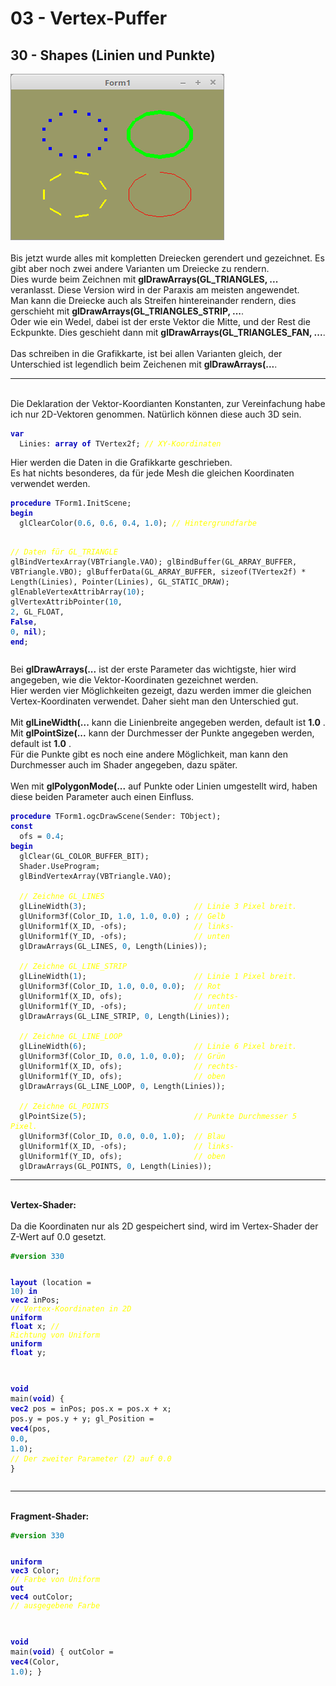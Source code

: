 <html>
    <b><h1>03 - Vertex-Puffer</h1></b>
    <b><h2>30 - Shapes (Linien und Punkte)</h2></b>
<img src="image.png" alt="Selfhtml"><br><br>
Bis jetzt wurde alles mit kompletten Dreiecken gerendert und gezeichnet. Es gibt aber noch zwei andere Varianten um Dreiecke zu rendern.<br>
Dies wurde beim Zeichnen mit <b>glDrawArrays(GL_TRIANGLES, ...</b> veranlasst. Diese Version wird in der Paraxis am meisten angewendet.<br>
Man kann die Dreiecke auch als Streifen hintereinander rendern, dies gerschieht mit <b>glDrawArrays(GL_TRIANGLES_STRIP, ...</b>.<br>
Oder wie ein Wedel, dabei ist der erste Vektor die Mitte, und der Rest die Eckpunkte. Dies geschieht dann mit <b>glDrawArrays(GL_TRIANGLES_FAN, ...</b>.<br>
<br>
Das schreiben in die Grafikkarte, ist bei allen Varianten gleich, der Unterschied ist legendlich beim Zeichenen mit <b>glDrawArrays(...</b>.<br>
<hr><br>
Die Deklaration der Vektor-Koordianten Konstanten, zur Vereinfachung habe ich nur 2D-Vektoren genommen. Natürlich können diese auch 3D sein.<br>
<pre><code><b><font color="0000BB">var</font></b>
  Linies: <b><font color="0000BB">array</font></b> <b><font color="0000BB">of</font></b> TVertex2f; <i><font color="#FFFF00">// XY-Koordinaten</font></i></code></pre>
Hier werden die Daten in die Grafikkarte geschrieben.<br>
Es hat nichts besonderes, da für jede Mesh die gleichen Koordinaten verwendet werden.<br>
<pre><code><b><font color="0000BB">procedure</font></b> TForm1.InitScene;
<b><font color="0000BB">begin</font></b>
  glClearColor(<font color="#0077BB">0</font>.<font color="#0077BB">6</font>, <font color="#0077BB">0</font>.<font color="#0077BB">6</font>, <font color="#0077BB">0</font>.<font color="#0077BB">4</font>, <font color="#0077BB">1</font>.<font color="#0077BB">0</font>); <i><font color="#FFFF00">// Hintergrundfarbe</font></i>

  <i><font color="#FFFF00">// Daten für GL_TRIANGLE</font></i>
  glBindVertexArray(VBTriangle.VAO);
  glBindBuffer(GL_ARRAY_BUFFER, VBTriangle.VBO);
  glBufferData(GL_ARRAY_BUFFER, sizeof(TVertex2f) * Length(Linies), Pointer(Linies), GL_STATIC_DRAW);
  glEnableVertexAttribArray(<font color="#0077BB">10</font>);
  glVertexAttribPointer(<font color="#0077BB">10</font>, <font color="#0077BB">2</font>, GL_FLOAT, <b><font color="0000BB">False</font></b>, <font color="#0077BB">0</font>, <b><font color="0000BB">nil</font></b>);
<b><font color="0000BB">end</font></b>;</code></pre>
Bei <b>glDrawArrays(...</b> ist der erste Parameter das wichtigste, hier wird angegeben, wie die Vektor-Koordinaten gezeichnet werden.<br>
Hier werden vier Möglichkeiten gezeigt, dazu werden immer die gleichen Vertex-Koordinaten verwendet. Daher sieht man den Unterschied gut.<br>
<br>
Mit <b>glLineWidth(...</b> kann die Linienbreite angegeben werden, default ist <b>1.0</b> .<br>
Mit <b>glPointSize(...</b> kann der Durchmesser der Punkte angegeben werden, default ist <b>1.0</b> .<br>
Für die Punkte gibt es noch eine andere Möglichkeit, man kann den Durchmesser auch im Shader angegeben, dazu später.<br>
<br>
Wen mit <b>glPolygonMode(...</b> auf Punkte oder Linien umgestellt wird, haben diese beiden Parameter auch einen Einfluss.<br>
<pre><code><b><font color="0000BB">procedure</font></b> TForm1.ogcDrawScene(Sender: TObject);
<b><font color="0000BB">const</font></b>
  ofs = <font color="#0077BB">0</font>.<font color="#0077BB">4</font>;
<b><font color="0000BB">begin</font></b>
  glClear(GL_COLOR_BUFFER_BIT);
  Shader.UseProgram;
  glBindVertexArray(VBTriangle.VAO);

  <i><font color="#FFFF00">// Zeichne GL_LINES</font></i>
  glLineWidth(<font color="#0077BB">3</font>);                        <i><font color="#FFFF00">// Linie 3 Pixel breit.</font></i>
  glUniform3f(Color_ID, <font color="#0077BB">1</font>.<font color="#0077BB">0</font>, <font color="#0077BB">1</font>.<font color="#0077BB">0</font>, <font color="#0077BB">0</font>.<font color="#0077BB">0</font>) ; <i><font color="#FFFF00">// Gelb</font></i>
  glUniform1f(X_ID, -ofs);               <i><font color="#FFFF00">// links-</font></i>
  glUniform1f(Y_ID, -ofs);               <i><font color="#FFFF00">// unten</font></i>
  glDrawArrays(GL_LINES, <font color="#0077BB">0</font>, Length(Linies));

  <i><font color="#FFFF00">// Zeichne GL_LINE_STRIP</font></i>
  glLineWidth(<font color="#0077BB">1</font>);                        <i><font color="#FFFF00">// Linie 1 Pixel breit.</font></i>
  glUniform3f(Color_ID, <font color="#0077BB">1</font>.<font color="#0077BB">0</font>, <font color="#0077BB">0</font>.<font color="#0077BB">0</font>, <font color="#0077BB">0</font>.<font color="#0077BB">0</font>);  <i><font color="#FFFF00">// Rot</font></i>
  glUniform1f(X_ID, ofs);                <i><font color="#FFFF00">// rechts-</font></i>
  glUniform1f(Y_ID, -ofs);               <i><font color="#FFFF00">// unten</font></i>
  glDrawArrays(GL_LINE_STRIP, <font color="#0077BB">0</font>, Length(Linies));

  <i><font color="#FFFF00">// Zeichne GL_LINE_LOOP</font></i>
  glLineWidth(<font color="#0077BB">6</font>);                        <i><font color="#FFFF00">// Linie 6 Pixel breit.</font></i>
  glUniform3f(Color_ID, <font color="#0077BB">0</font>.<font color="#0077BB">0</font>, <font color="#0077BB">1</font>.<font color="#0077BB">0</font>, <font color="#0077BB">0</font>.<font color="#0077BB">0</font>);  <i><font color="#FFFF00">// Grün</font></i>
  glUniform1f(X_ID, ofs);                <i><font color="#FFFF00">// rechts-</font></i>
  glUniform1f(Y_ID, ofs);                <i><font color="#FFFF00">// oben</font></i>
  glDrawArrays(GL_LINE_LOOP, <font color="#0077BB">0</font>, Length(Linies));

  <i><font color="#FFFF00">// Zeichne GL_POINTS</font></i>
  glPointSize(<font color="#0077BB">5</font>);                        <i><font color="#FFFF00">// Punkte Durchmesser 5 Pixel.</font></i>
  glUniform3f(Color_ID, <font color="#0077BB">0</font>.<font color="#0077BB">0</font>, <font color="#0077BB">0</font>.<font color="#0077BB">0</font>, <font color="#0077BB">1</font>.<font color="#0077BB">0</font>);  <i><font color="#FFFF00">// Blau</font></i>
  glUniform1f(X_ID, -ofs);               <i><font color="#FFFF00">// links-</font></i>
  glUniform1f(Y_ID, ofs);                <i><font color="#FFFF00">// oben</font></i>
  glDrawArrays(GL_POINTS, <font color="#0077BB">0</font>, Length(Linies));</code></pre>
<hr><br>
<b>Vertex-Shader:</b><br>
<br>
Da die Koordinaten nur als 2D gespeichert sind, wird im Vertex-Shader der Z-Wert auf 0.0 gesetzt.<br>
<pre><code><b><font color="#008800">#version</font></b> <font color="#0077BB">330</font>

<b><font color="0000BB">layout</font></b> (location = <font color="#0077BB">10</font>) <b><font color="0000BB">in</font></b> <b><font color="0000BB">vec2</font></b> inPos; <i><font color="#FFFF00">// Vertex-Koordinaten in 2D</font></i>
<b><font color="0000BB">uniform</font></b> <b><font color="0000BB">float</font></b> x;                      <i><font color="#FFFF00">// Richtung von Uniform</font></i>
<b><font color="0000BB">uniform</font></b> <b><font color="0000BB">float</font></b> y;
 
<b><font color="0000BB">void</font></b> main(<b><font color="0000BB">void</font></b>)
{
  <b><font color="0000BB">vec2</font></b> pos = inPos;
  pos.x = pos.x + x;
  pos.y = pos.y + y;
  gl_Position = <b><font color="0000BB">vec4</font></b>(pos, <font color="#0077BB">0</font>.<font color="#0077BB">0</font>, <font color="#0077BB">1</font>.<font color="#0077BB">0</font>);  <i><font color="#FFFF00">// Der zweiter Parameter (Z) auf 0.0</font></i>
}
</code></pre>
<hr><br>
<b>Fragment-Shader:</b><br>
<pre><code><b><font color="#008800">#version</font></b> <font color="#0077BB">330</font>

<b><font color="0000BB">uniform</font></b> <b><font color="0000BB">vec3</font></b> Color;  <i><font color="#FFFF00">// Farbe von Uniform</font></i>
<b><font color="0000BB">out</font></b> <b><font color="0000BB">vec4</font></b> outColor;   <i><font color="#FFFF00">// ausgegebene Farbe</font></i>

<b><font color="0000BB">void</font></b> main(<b><font color="0000BB">void</font></b>)
{
  outColor = <b><font color="0000BB">vec4</font></b>(Color, <font color="#0077BB">1</font>.<font color="#0077BB">0</font>);
}
</code></pre>

</html>
